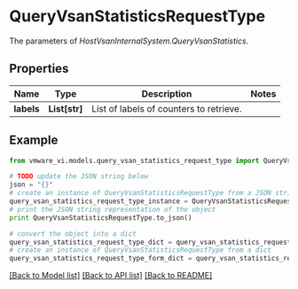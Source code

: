 # QueryVsanStatisticsRequestType

The parameters of *HostVsanInternalSystem.QueryVsanStatistics*. 

## Properties
Name | Type | Description | Notes
------------ | ------------- | ------------- | -------------
**labels** | **List[str]** | List of labels of counters to retrieve.  | 

## Example

```python
from vmware_vi.models.query_vsan_statistics_request_type import QueryVsanStatisticsRequestType

# TODO update the JSON string below
json = "{}"
# create an instance of QueryVsanStatisticsRequestType from a JSON string
query_vsan_statistics_request_type_instance = QueryVsanStatisticsRequestType.from_json(json)
# print the JSON string representation of the object
print QueryVsanStatisticsRequestType.to_json()

# convert the object into a dict
query_vsan_statistics_request_type_dict = query_vsan_statistics_request_type_instance.to_dict()
# create an instance of QueryVsanStatisticsRequestType from a dict
query_vsan_statistics_request_type_form_dict = query_vsan_statistics_request_type.from_dict(query_vsan_statistics_request_type_dict)
```
[[Back to Model list]](../README.md#documentation-for-models) [[Back to API list]](../README.md#documentation-for-api-endpoints) [[Back to README]](../README.md)


